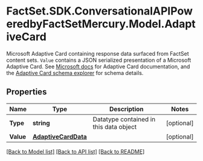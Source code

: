 # FactSet.SDK.ConversationalAPIPoweredbyFactSetMercury.Model.AdaptiveCard
Microsoft Adaptive Card containing response data surfaced from FactSet content sets. `Value` contains a JSON serialized presentation of a Microsoft Adaptive Card. See [Microsoft docs](https://learn.microsoft.com/en-us/adaptive-cards/) for Adaptive Card documentation, and the [Adaptive Card schema explorer](https://adaptivecards.io/explorer/) for schema details. 

## Properties

Name | Type | Description | Notes
------------ | ------------- | ------------- | -------------
**Type** | **string** | Datatype contained in this data object | [optional] 
**Value** | [**AdaptiveCardData**](AdaptiveCardData.md) |  | [optional] 

[[Back to Model list]](../README.md#documentation-for-models) [[Back to API list]](../README.md#documentation-for-api-endpoints) [[Back to README]](../README.md)

